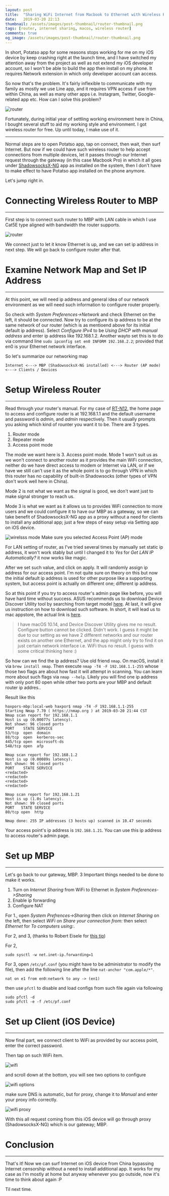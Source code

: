 ```yaml
---
layout: post
title:  "Sharing WiFi Internet from Macbook to Ethernet with Wireless Router as Access Point"
date:   2019-03-20 22:13
thumbnail: /assets/images/post-thumbnail/router-thumbnail.png
tags: [router, internet sharing, macos, wireless router]
comments: true
og_image: /assets/images/post-thumbnail/router-thumbnail.png
---
```


In short, Potatso app for some reasons stops working for me on my iOS device by keep crashing right at the launch time, and I have switched my attention away from the project as well as not extend my iOS developer account, so I won't be able to build the app then install on my phone. It requires Network extension in which only developer account can access.

So now that's the problem. It's fairly inflexible to communicate with my family as mostly we use Line app, and it requires VPN access if use from within China, as well as many other apps i.e. Instagram, Twitter, Google-related app etc. How can I solve this problem?

![router](/assets/images/router/router-box.jpg)

Fortunately, during initial year of settling working environment here in China, I bought several stuff to aid my working style and environment. I got wireless router for free. Up until today, I make use of it.

---

Normal steps are to open Potatso app, tap on connect, then wait, then surf Internet. But now if we could have such wireless router to help accept connections from multiple devices, let it passes through our Internet request through the gateway (in this case Macbook Pro) in which it all goes under [ShadowsocksX-NG](https://github.com/shadowsocks/ShadowsocksX-NG) app as installed on the system, then I don't have to make effect to have Potatso app installed on the phone anymore.

Let's jump right in.




# Connecting Wireless Router to MBP
---

First step is to connect such router to MBP with LAN cable in which I use Cat5E type aligned with bandwidth the router supports.

![router](/assets/images/router/router.png)

We connect just to let it know Ethernet is up, and we can set ip address in next step. We will go back to configure router after that.

# Examine Network Map and Set IP Address
---

At this point, we will need ip address and general idea of our network environment as we will need such information to configure router properly.

So check with _System Preferences->Network_ and check Ethernet on the left, it should be connected. Now try to configure its ip address to be at the same network of our router (which is as mentioend above for its initial default ip address). Select _Configure IPv4_ to be _Using DHCP with manual address_ and enter ip address like 192.168.1.2. Another wayto set this is to do via command line `sudo ipconfig set en0 INFORM 192.168.2.2`; provided that en0 is your Ethernet network interface.

So let's summarize our networking map

```
Internet <---> MBP (ShadowsocksX-NG installed) <---> Router (AP mode) <---> Clients / Devices
```

# Setup Wireless Router
---

Read through your router's manual. For my case of [RT-N12](https://www.asus.com/Networking/RTN12_D1/), the home page to access and configure router is at 192.168.1.1 and the default username and password is _admin_, and _admin_ respectively. Then it usually prompts you asking which kind of rounter you want it to be. There are 3 types.

1. Router mode
2. Repeater mode
3. Access point mode

The mode we want here is 3. Access point mode. Mode 1 won't suit us as we won't connect to another router as it provides the main WiFi connection, neither do we have direct access to modem or Internet via LAN, or if we have we still can't use it as the whole point is to go through VPN in which this router has no capability of built-in Shadowsocks (other types of VPN don't work well here in China).

Mode 2 is not what we want as the signal is good, we don't want just to make signal stronger to reach us.

Mode 3 is what we want as it allows us to provides WiFi connection to more users and we could configure it to have our MBP as a gateway, so we can take benefit of ShadowsocksX-NG app as a proxy without a need for clients to install any additional app; just a few steps of easy setup via Setting app on iOS device.

![wirelsss mode](/assets/images/router/router-mode.png)
Make sure you selected Access Point (AP) mode

For LAN setting of router, as I've tried several times by manually set static ip address, it won't work stably but until I changed it to _Yes_ for _Get LAN IP Automatically?_ it now works like magic.

After we set such value, and click on apply. It will randomly assign ip address for our access point. I'm not quite sure on theory on this but now the initial default ip address is used for other purpose like a supporting system, but access point is actually on different one; different ip address.

So at this point if you try to access router's admin page like before, you will have hard time without success. ASUS recommends us to download Device Discover Utility tool by searching from target model [here](https://www.asus.com/us/support/Download-Center/). At last, it will give us instruction on how to download such software. In short, it will lead us to mac appstore, the actual link is [here](https://itunes.apple.com/us/app/asus-device-discovery/id995124504?mt=12).

> I have macOS 10.14, and Device Discover Utility gives me no result. Configure button cannot be clicked. Didn't work. I guess it might be due to our setting as we have 2 different networks and our router exists on another one Ethernet, and the app might only try to find it on just certain network interface i.e. WiFi thus no result. I guess with some critical thinking here :)

So how can we find the ip address? Use old friend `nmap`. On macOS, install it via `brew install nmap`. Then execute `nmap -T4 -F 192.168.1.1-255` whose those two flags are about how fast it will attempt in scanning. You can learn more about such flags via `nmap --help`. Likely you will find one ip address with only port 80 open while other two ports are your MBP and default router ip addres..

Result like this

```
haxpors-mbp:local-web haxpor$ nmap -T4 -F 192.168.1.1-255
Starting Nmap 7.70 ( https://nmap.org ) at 2019-03-20 21:44 CST
Nmap scan report for 192.168.1.1
Host is up (0.00077s latency).
Not shown: 96 closed ports
PORT    STATE SERVICE
53/tcp  open  domain
88/tcp  open  kerberos-sec
445/tcp open  microsoft-ds
548/tcp open  afp

Nmap scan report for 192.168.1.2
Host is up (0.00089s latency).
Not shown: 96 closed ports
PORT    STATE SERVICE
<redacted>
<redacted>
<redacted>
<redacted>

Nmap scan report for 192.168.1.21
Host is up (1.0s latency).
Not shown: 99 closed ports
PORT   STATE SERVICE
80/tcp open  http

Nmap done: 255 IP addresses (3 hosts up) scanned in 10.47 seconds
```

Your access point's ip address is `192.168.1.21`. You can use this ip address to access router's admin page.

# Set up MBP
---

Let's go back to our gateway, MBP.
3 Important things needed to be done to make it works.

1. Turn on _Internet Sharing_ from WiFi to Ethernet in _System Preferences->Sharing_
2. Enable ip forwarding
3. Configure NAT

For 1., open _System Prefrences->Sharing_ then click on _Internet Sharing_ on the left, then select _WiFi_ on _Share your connection from:_ then select _Ethernet_ for _To computers using:_.

For 2, and 3, (thanks to Robert Eisele for [this tip](https://www.xarg.org/2017/07/set-up-internet-sharing-on-mac-osx-using-command-line-tools/))

For 2,

```
sudo sysctl -w net.inet-ip.forwarding=1
```

For 3, open `/etc/pf.conf` (you might have to be administrator to modify the file), then add the following line after the line `nat-anchor "com.apple/*"`.

```
nat on e1 from en0:network to any -> (en1)
```

then use `pfctl` to disable and load configs from such file again via following

```
sudo pfctl -d
sudo pfctl -e -f /etc/pf.conf
```  

# Set up Client (iOS Device)
---

Now final part, we connect client to WiFi as provided by our access point, enter the correct password.

Then tap on such WiFi item.

![wifi](/assets/images/router/wifi-tochoose.jpg)

and scroll down at the bottom, you will see two options to configure

![wifi options](/assets/images/router/client-configure.jpg)

make sure DNS is automatic, but for proxy, change it to _Manual_ and enter your proxy info correctly.

![wifi proxy](/assets/images/router/client-configure-proxy.jpg)

With this all request coming from this iOS device will go through proxy (ShadowsocksX-NG) which is our gateway; MBP.

# Conclusion
---

That's it! Now we can surf Internet on iOS device from China bypassing Internet censorship without a need to install additional app. It works for my case as I'm mostly at home but anyway whenever you go outside, now it's time to think about again :P

Til next time.
